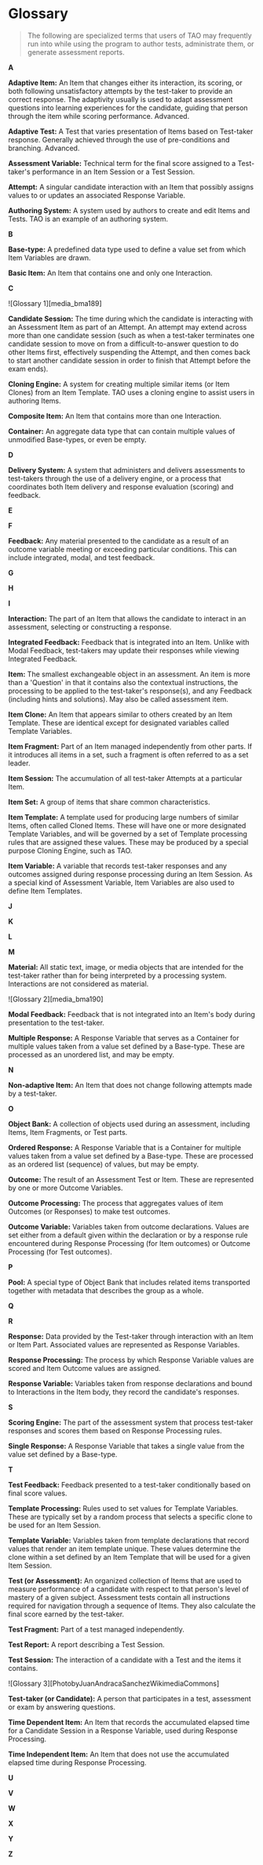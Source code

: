 # Glossary

>The following are specialized terms that users of TAO may frequently run into while using the program to author tests, administrate them, or generate assessment reports.

**A**

**Adaptive Item:** An Item that changes either its interaction, its scoring, or both following unsatisfactory attempts by the test-taker to provide an correct response. The adaptivity usually is used to adapt assessment questions into learning experiences for the candidate, guiding that person through the item while scoring performance. Advanced.

**Adaptive Test:** A Test that varies presentation of Items based on Test-taker response. Generally achieved through the use of pre-conditions and branching. Advanced.

**Assessment Variable:** Technical term for the final score assigned to a Test-taker's performance in an Item Session or a Test Session.

**Attempt:** A singular candidate interaction with an Item that possibly assigns values to or updates an associated Response Variable.

**Authoring System:** A system used by authors to create and edit Items and Tests. TAO is an example of an authoring system.

**B**

**Base-type:** A predefined data type used to define a value set from which Item Variables are drawn.

**Basic Item:** An Item that contains one and only one Interaction.

**C**

![Glossary 1][media_bma189]

**Candidate Session:** The time during which the candidate is interacting with an Assessment Item as part of an Attempt. An attempt may extend across more than one candidate session (such as when a test-taker terminates one candidate session to move on from a difficult-to-answer question to do other Items first, effectively suspending the Attempt, and then comes back to start another candidate session in order to finish that Attempt before the exam ends).

**Cloning Engine:** A system for creating multiple similar items (or Item Clones) from an Item Template. TAO uses a cloning engine to assist users in authoring Items.

**Composite Item:** An Item that contains more than one Interaction.

**Container:** An aggregate data type that can contain multiple values of unmodified Base-types, or even be empty.

**D**

**Delivery System:** A system that administers and delivers assessments to test-takers through the use of a delivery engine, or a process that coordinates both Item delivery and response evaluation (scoring) and feedback.

**E**

**F**

**Feedback:** Any material presented to the candidate as a result of an outcome variable meeting or exceeding particular conditions. This can include integrated, modal, and test feedback.

**G**

**H**

**I**

**Interaction:** The part of an Item that allows the candidate to interact in an assessment, selecting or constructing a response.

**Integrated Feedback:** Feedback that is integrated into an Item. Unlike with Modal Feedback, test-takers may update their responses while viewing Integrated Feedback.

**Item:** The smallest exchangeable object in an assessment. An item is more than a 'Question' in that it contains also the contextual instructions, the processing to be applied to the test-taker's response(s), and any Feedback (including hints and solutions). May also be called assessment item.

**Item Clone:** An Item that appears similar to others created by an Item Template. These are identical except for designated variables called Template Variables.

**Item Fragment:** Part of an Item managed independently from other parts. If it introduces all items in a set, such a fragment is often referred to as a set leader.

**Item Session:** The accumulation of all test-taker Attempts at a particular Item.

**Item Set:** A group of items that share common characteristics. 

**Item Template:** A template used for producing large numbers of similar Items, often called Cloned Items. These will have one or more designated Template Variables, and will be governed by a set of Template processing rules that are assigned these values. These may be produced by a special purpose Cloning Engine, such as TAO.

**Item Variable:** A variable that records test-taker responses and any outcomes assigned during response processing during an Item Session. As a special kind of Assessment Variable, Item Variables are also used to define Item Templates.

**J**

**K**

**L**

**M**

**Material:** All static text, image, or media objects that are intended for the test-taker rather than for being interpreted by a processing system. Interactions are not considered as material.

![Glossary 2][media_bma190]

**Modal Feedback:** Feedback that is not integrated into an Item's body during presentation to the test-taker.

**Multiple Response:** A Response Variable that serves as a Container for multiple values taken from a value set defined by a Base-type. These are processed as an unordered list, and may be empty.

**N**

**Non-adaptive Item:** An Item that does not change following attempts made by a test-taker.

**O**

**Object Bank:** A collection of objects used during an assessment, including Items, Item Fragments, or Test parts.

**Ordered Response:** A Response Variable that is a Container for multiple values taken from a value set defined by a Base-type. These are processed as an ordered list (sequence) of values, but may be empty.

**Outcome:** The result of an Assessment Test or Item. These are represented by one or more Outcome Variables.

**Outcome Processing:** The process that aggregates values of item Outcomes (or Responses) to make test outcomes.

**Outcome Variable:** Variables taken from outcome declarations. Values are set either from a default given within the declaration or by a response rule encountered during Response Processing (for Item outcomes) or Outcome Processing (for Test outcomes).

**P**

**Pool:** A special type of Object Bank that includes related items transported together with metadata that describes the group as a whole.

**Q**

**R**

**Response:** Data provided by the Test-taker through interaction with an Item or Item Part. Associated values are represented as Response Variables.

**Response Processing:** The process by which Response Variable values are scored and Item Outcome values are assigned.

**Response Variable:** Variables taken from response declarations and bound to Interactions in the Item body, they record the candidate's responses.

**S**

**Scoring Engine:** The part of the assessment system that process test-taker responses and scores them based on Response Processing rules.

**Single Response:** A Response Variable that takes a single value from the value set defined by a Base-type.

**T**

**Test Feedback:** Feedback presented to a test-taker conditionally based on final score values.

**Template Processing:** Rules used to set values for Template Variables. These are typically set by a random process that selects a specific clone to be used for an Item Session.

**Template Variable:** Variables taken from template declarations that record values that render an item template unique. These values determine the clone within a set defined by an Item Template that will be used for a given Item Session.

**Test (or Assessment):** An organized collection of Items that are used to measure performance of a candidate with respect to that person's level of mastery of a given subject. Assessment tests contain all instructions required for navigation through a sequence of Items. They also calculate the final score earned by the test-taker.

**Test Fragment:** Part of a test managed independently.

**Test Report:** A report describing a Test Session.

**Test Session:** The interaction of a candidate with a Test and the items it contains.

![Glossary 3][PhotobyJuanAndracaSanchezWikimediaCommons]

**Test-taker (or Candidate):** A person that participates in a test, assessment or exam by answering questions.

**Time Dependent Item:** An Item that records the accumulated elapsed time for a Candidate Session in a Response Variable, used during Response Processing.

**Time Independent Item:** An Item that does not use the accumulated elapsed time during Response Processing.

**U**

**V**

**W**

**X**

**Y**

**Z**
